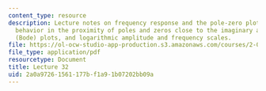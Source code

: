 ```yaml
---
content_type: resource
description: Lecture notes on frequency response and the pole-zero plot, phase response,
  behavior in the proximity of poles and zeros close to the imaginary axis, logarithmic
  (Bode) plots, and logarithmic amplitude and frequency scales.
file: https://ol-ocw-studio-app-production.s3.amazonaws.com/courses/2-004-dynamics-and-control-ii-spring-2008/2a0a97261561177bf1a91b07202bb09a_lecture_32.pdf
file_type: application/pdf
resourcetype: Document
title: Lecture 32
uid: 2a0a9726-1561-177b-f1a9-1b07202bb09a
---
```

